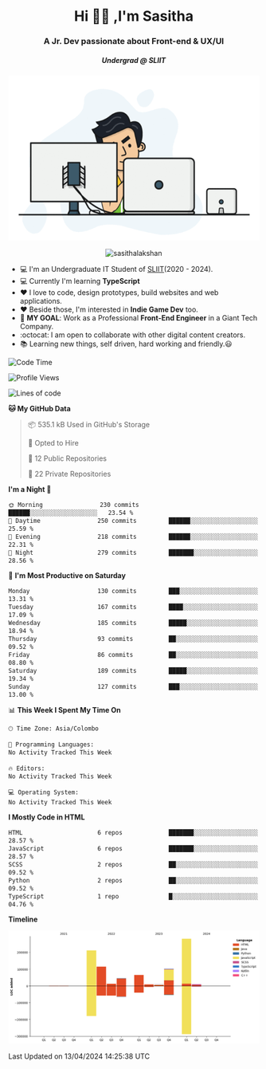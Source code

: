 
<h1 align="center">Hi 🙋‍♂️ ,I'm Sasitha</h1>
<h3 align="center">A Jr. Dev passionate about Front-end & UX/UI</h3>

<i><h5 align="center">Undergrad @ SLIIT</h5></i>

<p align="center">
  <img width="540" height="330" src="https://github.com/SasithaLakshan/SasithaLakshan/blob/main/dev.gif">
</p>
<p align="center"> <img src="https://komarev.com/ghpvc/?username=sasithalakshan&label=Profile%20views&color=0e75b6&style=flat" alt="sasithalakshan" /> </p>

- :computer: I'm an Undergraduate IT Student of [SLIIT](https://www.sliit.lk)(2020 - 2024).
- :computer: Currently I'm learning <b>TypeScript</b>
- :heart: I love to code, design prototypes, build websites and web applications.
- :heart: Beside those, I'm interested in **Indie Game Dev** too.
- :electric_plug: **MY GOAL**: Work as a Professional **Front-End Engineer** in a Giant Tech Company.
- :octocat: I am open to collaborate with other digital content creators.
- :books: Learning new things, self driven, hard working and friendly.:smiley:
  
<!-- <h3 align="left">Tech Stack I'm Using</h3> -->

<!--START_SECTION:waka-->
![Code Time](http://img.shields.io/badge/Code%20Time-589%20hrs%2028%20mins-blue)

![Profile Views](http://img.shields.io/badge/Profile%20Views-0-blue)

![Lines of code](https://img.shields.io/badge/From%20Hello%20World%20I%27ve%20Written-858.1%20thousand%20lines%20of%20code-blue)

**🐱 My GitHub Data** 

> 📦 535.1 kB Used in GitHub's Storage 
 > 
> 💼 Opted to Hire
 > 
> 📜 12 Public Repositories 
 > 
> 🔑 22 Private Repositories 
 > 
**I'm a Night 🦉** 

```text
🌞 Morning                230 commits         ██████░░░░░░░░░░░░░░░░░░░   23.54 % 
🌆 Daytime                250 commits         ██████░░░░░░░░░░░░░░░░░░░   25.59 % 
🌃 Evening                218 commits         ██████░░░░░░░░░░░░░░░░░░░   22.31 % 
🌙 Night                  279 commits         ███████░░░░░░░░░░░░░░░░░░   28.56 % 
```
📅 **I'm Most Productive on Saturday** 

```text
Monday                   130 commits         ███░░░░░░░░░░░░░░░░░░░░░░   13.31 % 
Tuesday                  167 commits         ████░░░░░░░░░░░░░░░░░░░░░   17.09 % 
Wednesday                185 commits         █████░░░░░░░░░░░░░░░░░░░░   18.94 % 
Thursday                 93 commits          ██░░░░░░░░░░░░░░░░░░░░░░░   09.52 % 
Friday                   86 commits          ██░░░░░░░░░░░░░░░░░░░░░░░   08.80 % 
Saturday                 189 commits         █████░░░░░░░░░░░░░░░░░░░░   19.34 % 
Sunday                   127 commits         ███░░░░░░░░░░░░░░░░░░░░░░   13.00 % 
```


📊 **This Week I Spent My Time On** 

```text
🕑︎ Time Zone: Asia/Colombo

💬 Programming Languages: 
No Activity Tracked This Week

🔥 Editors: 
No Activity Tracked This Week

💻 Operating System: 
No Activity Tracked This Week
```

**I Mostly Code in HTML** 

```text
HTML                     6 repos             ███████░░░░░░░░░░░░░░░░░░   28.57 % 
JavaScript               6 repos             ███████░░░░░░░░░░░░░░░░░░   28.57 % 
SCSS                     2 repos             ██░░░░░░░░░░░░░░░░░░░░░░░   09.52 % 
Python                   2 repos             ██░░░░░░░░░░░░░░░░░░░░░░░   09.52 % 
TypeScript               1 repo              █░░░░░░░░░░░░░░░░░░░░░░░░   04.76 % 
```



**Timeline**

![Lines of Code chart](https://raw.githubusercontent.com/SasithaLakshan/SasithaLakshan/main/assets/bar_graph.png)


 Last Updated on 13/04/2024 14:25:38 UTC
<!--END_SECTION:waka-->

